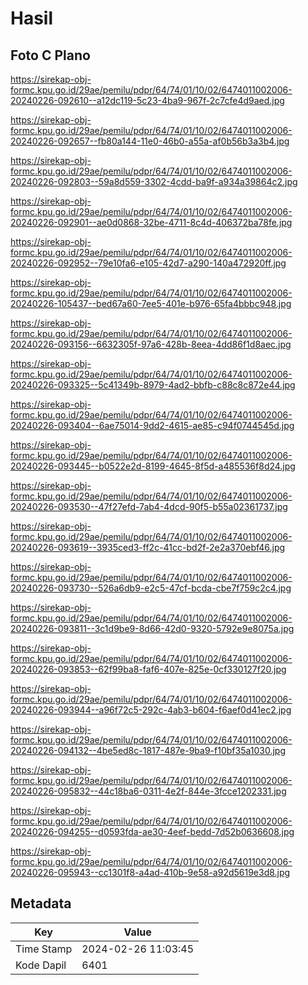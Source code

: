 # Hasil

## Foto C Plano

https://sirekap-obj-formc.kpu.go.id/29ae/pemilu/pdpr/64/74/01/10/02/6474011002006-20240226-092610--a12dc119-5c23-4ba9-967f-2c7cfe4d9aed.jpg

https://sirekap-obj-formc.kpu.go.id/29ae/pemilu/pdpr/64/74/01/10/02/6474011002006-20240226-092657--fb80a144-11e0-46b0-a55a-af0b56b3a3b4.jpg

https://sirekap-obj-formc.kpu.go.id/29ae/pemilu/pdpr/64/74/01/10/02/6474011002006-20240226-092803--59a8d559-3302-4cdd-ba9f-a934a39864c2.jpg

https://sirekap-obj-formc.kpu.go.id/29ae/pemilu/pdpr/64/74/01/10/02/6474011002006-20240226-092901--ae0d0868-32be-4711-8c4d-406372ba78fe.jpg

https://sirekap-obj-formc.kpu.go.id/29ae/pemilu/pdpr/64/74/01/10/02/6474011002006-20240226-092952--79e10fa6-e105-42d7-a290-140a472920ff.jpg

https://sirekap-obj-formc.kpu.go.id/29ae/pemilu/pdpr/64/74/01/10/02/6474011002006-20240226-105437--bed67a60-7ee5-401e-b976-65fa4bbbc948.jpg

https://sirekap-obj-formc.kpu.go.id/29ae/pemilu/pdpr/64/74/01/10/02/6474011002006-20240226-093156--6632305f-97a6-428b-8eea-4dd86f1d8aec.jpg

https://sirekap-obj-formc.kpu.go.id/29ae/pemilu/pdpr/64/74/01/10/02/6474011002006-20240226-093325--5c41349b-8979-4ad2-bbfb-c88c8c872e44.jpg

https://sirekap-obj-formc.kpu.go.id/29ae/pemilu/pdpr/64/74/01/10/02/6474011002006-20240226-093404--6ae75014-9dd2-4615-ae85-c94f0744545d.jpg

https://sirekap-obj-formc.kpu.go.id/29ae/pemilu/pdpr/64/74/01/10/02/6474011002006-20240226-093445--b0522e2d-8199-4645-8f5d-a485536f8d24.jpg

https://sirekap-obj-formc.kpu.go.id/29ae/pemilu/pdpr/64/74/01/10/02/6474011002006-20240226-093530--47f27efd-7ab4-4dcd-90f5-b55a02361737.jpg

https://sirekap-obj-formc.kpu.go.id/29ae/pemilu/pdpr/64/74/01/10/02/6474011002006-20240226-093619--3935ced3-ff2c-41cc-bd2f-2e2a370ebf46.jpg

https://sirekap-obj-formc.kpu.go.id/29ae/pemilu/pdpr/64/74/01/10/02/6474011002006-20240226-093730--526a6db9-e2c5-47cf-bcda-cbe7f759c2c4.jpg

https://sirekap-obj-formc.kpu.go.id/29ae/pemilu/pdpr/64/74/01/10/02/6474011002006-20240226-093811--3c1d9be9-8d66-42d0-9320-5792e9e8075a.jpg

https://sirekap-obj-formc.kpu.go.id/29ae/pemilu/pdpr/64/74/01/10/02/6474011002006-20240226-093853--62f99ba8-faf6-407e-825e-0cf330127f20.jpg

https://sirekap-obj-formc.kpu.go.id/29ae/pemilu/pdpr/64/74/01/10/02/6474011002006-20240226-093944--a96f72c5-292c-4ab3-b604-f6aef0d41ec2.jpg

https://sirekap-obj-formc.kpu.go.id/29ae/pemilu/pdpr/64/74/01/10/02/6474011002006-20240226-094132--4be5ed8c-1817-487e-9ba9-f10bf35a1030.jpg

https://sirekap-obj-formc.kpu.go.id/29ae/pemilu/pdpr/64/74/01/10/02/6474011002006-20240226-095832--44c18ba6-0311-4e2f-844e-3fcce1202331.jpg

https://sirekap-obj-formc.kpu.go.id/29ae/pemilu/pdpr/64/74/01/10/02/6474011002006-20240226-094255--d0593fda-ae30-4eef-bedd-7d52b0636608.jpg

https://sirekap-obj-formc.kpu.go.id/29ae/pemilu/pdpr/64/74/01/10/02/6474011002006-20240226-095943--cc1301f8-a4ad-410b-9e58-a92d5619e3d8.jpg


## Metadata

| Key        | Value               |
| ---------- | ------------------- |
| Time Stamp | 2024-02-26 11:03:45 |
| Kode Dapil | 6401                |



